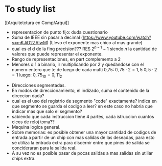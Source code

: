 # To study list
[[Arquitetctura en Comp/Arqui]]
- representacion de punto fijo: duda cuestionario
- Suma de IEEE sin pasar a decimal (https://www.youtube.com/watch?v=mKJiD2ZAlwM) (Llevo el exponente mas chico al mas grande)
- cual es el d de la fing precision??? RES $2^{n-1}-1$ siendo $n$ la cantidad de valores que puede representar el exponente.
- Rango de representaciones, en part complemento a 2
- Menores q 1 a binario, ir multiplicando por 2 y quedandose con el numero entero que te de luego de cada multi 
	0,75: 
		$0,75\cdot2=1,5$
		$0,5\cdot2=1$
		luego:
		$0,75_{10}=0,11_{2}$
+ Direcciones segmentadas.
+ En modos de direccionamiento, el indizado, suma el contenido de la direccion dada?
+ cual es el uso del registrio de segmento "code" exactamente? indica en que segmento se guarda el codigo a leer? en este caso no habria que indicar mas que solo el segmento? 
+ sabiendo que cada instruccion tiene 4 partes, cada istruccion cuantos cicos de reloj toma??
+ Maquina logica general.
+ Sobre memorias: es posible obtener  una mayor cantidad de codigos de entrada a partir de un chip con mas salidas de las deseadas, para esto se utiliza la entrada extra para discernir entre que pines de salida se concideraran para la salida real.
+ A su vez no es posible pasar de pocas salidas a mas salidas sin utiliar chips extra.


